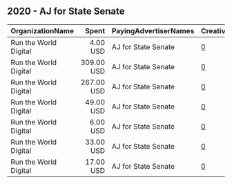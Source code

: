 ## 2020 - AJ for State Senate 
|OrganizationName|Spent|PayingAdvertiserNames|CreativeUrls|Impressions|Genders|AgeBrackets|CountryCodes|BillingAddresses|CandidateBallotInformation|
|:---|---:|:---|:---|---:|:---|:---|:---|:---|:---|
|Run the World Digital|4.00 USD|AJ for State Senate|[0](https://www.snap.com/political-ads/asset/3f33c12a3808344481fd4cd73d0293ecdc5bb95c70e75481f4536927daebbe9d?mediaType=mp4)|366||18+|united states|"1324 Spaight St,Madison,53703,US"|AJ Kurdoglu|
|Run the World Digital|309.00 USD|AJ for State Senate|[0](https://www.snap.com/political-ads/asset/90258bc8edc707eef473660eea05d8f6e8f5246abdb9da5c67346b96ddc71f34?mediaType=mp4)|16,540||18+|united states|"1324 Spaight St,Madison,53703,US"|AJ Kurdoglu|
|Run the World Digital|267.00 USD|AJ for State Senate|[0](https://www.snap.com/political-ads/asset/4d1e7f084359a6d8d49cd8c99a8eef2f48d2c3acd10664995307a240f29313d7?mediaType=mp4)|14,263||18+|united states|"1324 Spaight St,Madison,53703,US"|AJ Kurdoglu|
|Run the World Digital|49.00 USD|AJ for State Senate|[0](https://www.snap.com/political-ads/asset/4d1e7f084359a6d8d49cd8c99a8eef2f48d2c3acd10664995307a240f29313d7?mediaType=mp4)|7,487||18+|united states|"1324 Spaight St,Madison,53703,US"|AJ Kurdoglu|
|Run the World Digital|6.00 USD|AJ for State Senate|[0](https://www.snap.com/political-ads/asset/6501d7c23c0d6469a7ccc424f92f77165fc508a371e7988036a0a3391e718022?mediaType=mp4)|580||18+|united states|"1324 Spaight St,Madison,53703,US"|AJ Kurdoglu|
|Run the World Digital|33.00 USD|AJ for State Senate|[0](https://www.snap.com/political-ads/asset/6501d7c23c0d6469a7ccc424f92f77165fc508a371e7988036a0a3391e718022?mediaType=mp4)|4,502||18+|united states|"1324 Spaight St,Madison,53703,US"|AJ Kurdoglu|
|Run the World Digital|17.00 USD|AJ for State Senate|[0](https://www.snap.com/political-ads/asset/90258bc8edc707eef473660eea05d8f6e8f5246abdb9da5c67346b96ddc71f34?mediaType=mp4)|2,779||18+|united states|"1324 Spaight St,Madison,53703,US"|AJ Kurdoglu|
